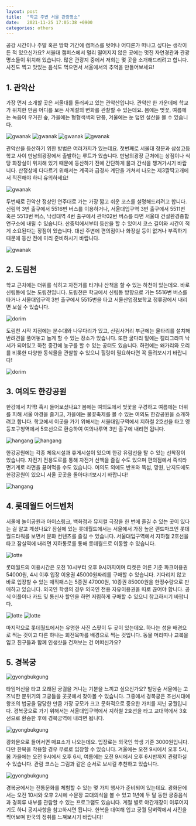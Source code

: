 ```yaml
---
layout: post
title:  "학교 주변 서울 관광명소"
date:   2021-11-25 17:05:38 +0900
categories: others
---
```

공강 시간이나 주말 혹은 방학 기간에 캠퍼스를 벗어나 어디론가 떠나고 싶다는 생각이 든 적 있으신가요? 서울대 캠퍼스에서 멀리 떨어지지 않은 곳에는 멋진 자연경관과 관광명소들이 위치해 있습니다. 많은 관광지 중에서 저희는 몇 곳을 소개해드리려고 합니다. 사진도 찍고 맛있는 음식도 먹으면서 서울에서의 추억을 만들어보세요!

## 1. 관악산
가장 먼저 소개할 곳은 서울대를 둘러싸고 있는 관악산입니다. 관악산 한 가운데에 학교가 위치한 만큼 어디를 보든 사계절의 변화를 관찰할 수 있는데요. 봄에는 벚꽃, 여름에는 녹음이 우거진 숲, 가을에는 형형색색의 단풍, 겨울에는 눈 덮인 설산을 볼 수 있습니다.

![gwanak](/assets/images/places-to-go/gwanak1.jpg)
![gwanak](/assets/images/places-to-go/gwanak2.jpg)
![gwanak](/assets/images/places-to-go/gwanak3.jpg)
![gwanak](/assets/images/places-to-go/gwanak4.jpg)

관악산을 등산하기 위한 방법은 여러가지가 있는데요. 첫번째로 서울대 정문과 삼성고등학교 사이 만남의광장에서 출발하는 루트가 있습니다. 만남의광장 근처에는 상점이나 식당 화장실이 위치해 있기 때문에 등산하기 전에 간단하게 물과 간식을 챙겨가시기 바랍니다. 산정상에 다다르기 위해서는 계곡과 급경사 계단을 거쳐서 나오는 제3깔딱고개에서 직진해야 하니 유의하세요!

![gwanak](/assets/images/places-to-go/gwanak5.jpg)

두번째로 관악산 정상인 연주대로 가는 가장 짧고 쉬운 코스를 설명해드리려고 합니다. 신림역 3번 출구에서 5516번 버스를 이용하거나, 서울대입구역 3번 출구에서 5511번 혹은 5513번 버스, 낙성대역 4번 출구에서 관악02번 버스를 타면 서울대 건설환경종합연구소에 내릴 수 있습니다. 산중턱에서부터 등산을 할 수 있어서 코스 길이와 시간이 적게 소요된다는 장점이 있습니다. 대신 주변에 편의점이나 화장실 등이 없거나 부족하기 때문에 등산 전에 미리 준비하시기 바랍니다.

![gwanak](/assets/images/places-to-go/gwanak6.jpg)

## 2. 도림천
학교 근처에는 더위를 식히고 자전거를 타거나 산책을 할 수 있는 하천이 있는데요. 바로 신림동에 있는 도림천입니다. 도림천은 학교에서 신림동 방향으로 가는 5516번 버스를 타거나 서울대입구역 3번 출구에서 5515번을 타고 서울산업정보학교 정류장에서 내리면 보실 수 있습니다.

![dorim](/assets/images/places-to-go/dorim1.jpg)

도림천 시작 지점에는 분수대와 나무다리가 있고, 신림사거리 부근에는 울타리를 설치해 반려견을 풀어놓고 놀게 할 수 있는 장소가 있습니다. 또한 굴다리 밑에는 캘리그라피 낙서가 되어있고 하천 중간에 농구를 할 수 있는 공터도 있습니다. 하천에는 왜가리와 오리를 비롯한 다양한 동식물을 관찰할 수 있으니 힐링이 필요하다면 꼭 들려보시기 바랍니다!

![dorim](/assets/images/places-to-go/dorim2.png)


## 3. 여의도 한강공원
한강에서 치맥! 혹시 들어보셨나요? 봄에는 여의도에서 벚꽃을 구경하고 여름에는 더위를 피해 서울 야경을 즐기고, 가을에는 불꽃축제를 볼 수 있는 여의도 한강공원을 소개하려고 합니다. 학교에서 이곳을 가기 위해서는 서울대입구역에서 지하철 2호선을 타고 영등포구청역에서 5호선으로 환승하여 여의나루역 3번 출구에 내리면 됩니다.

![hangang](/assets/images/places-to-go/hangang1.jpg)
![hangang](/assets/images/places-to-go/hangang2.jpg)

한강공원에는 각종 체육시설과 휴게시설이 있으며 한강 유람선을 탈 수 있는 선착장이 있습니다. 자전기 전용도로를 통해 자전거 산책을 즐길 수도 있으며 편의점에서 즉석라면기계로 라면을 끓여먹을 수도 있습니다. 여의도 외에도 반포와 뚝섬, 망원, 난지도에도 한강공원이 있으니 서울 곳곳을 돌아다녀보시기 바랍니다!

![hangang](/assets/images/places-to-go/hangang3.jpg)

## 4. 롯데월드 어드벤처
서울에 놀이공원과 아이스링크, 백화점과 뮤지컬 극장을 한 번에 즐길 수 있는 곳이 있다는 걸 알고 계셨나요? 잠실에 있는 롯데월드에서는 서울에서 가장 높은 랜드마크인 롯데월드타워를 보면서 문화 컨텐츠를 즐길 수 있습니다. 서울대입구역에서 지하철 2호선을 타고 잠실역에 내리면 지하통로를 통해 롯데월드로 이동할 수 있습니다.

![lotte](/assets/images/places-to-go/lotte1.png)

롯데월드의 이용시간은 오전 10시부터 오후 9시까지이며 티켓은 어른 기준 파크이용권 54000원, 4시 이후 입장 이용권 45000원짜리를 구매할 수 있습니다. 기다리지 않고 바로 입장할 수 있는 매직패스는 5종권 47000원, 10종권 85000원을 한정수량으로 판매하고 있습니다. 외국인 학생의 경우 외국인 전용 자유이용권을 따로 끊어야 합니다. 공식 어플이나 카드 및 통신사 할인을 하면 저렴하게 구매할 수 있으니 참고하시기 바랍니다.

![lotte](/assets/images/places-to-go/lotte2.png)
![lotte](/assets/images/places-to-go/lotte3.png)

마지막으로 롯데월드에서는 유명한 사진 스팟이 두 곳이 있는데요. 하나는 성을 배경으로 찍는 것이고 다른 하나는 회전목마를 배경으로 찍는 것입니다. 동물 머리띠나 교복을 입고 친구들과 함께 인생샷을 건져보는 건 어떠신가요?

## 5. 경복궁
![gyongbukgung](/assets/images/places-to-go/gyongbukgung1.jpg)

타임머신을 타고 오래된 궁궐을 거니는 기분을 느끼고 싶으신가요? 빌딩숲 서울에는 고즈넉한 분위기의 고궁들을 곳곳에서 찾아볼 수 있습니다. 그중에서 경복궁은 조선시대에 왕조의 법궁을 담당한 만큼 가장 규모가 크고 문화적으로 중요한 가치를 지닌 궁궐입니다. 경복궁으로 가기 위해서는 서울대입구역에서 지하철 2호선을 타고 교대역에서 3호선으로 환승한 후에 경복궁역에 내리면 됩니다.

![gyongbukgung](/assets/images/places-to-go/gyongbukgung2.png)

광화문으로 들어서면 매표소가 나오는데요. 입장료는 외국인 학생 기준 3000원입니다. 다만 한복을 착용할 경우 무료로 입장할 수 있습니다. 겨울에는 오전 9시에서 오후 5시, 봄 가을에는 오전 9시에서 오후 6시, 여름에는 오전 9시에서 오후 6시반까지 관람하실 수 있습니다. 관람 코스는 그림과 같은 순서로 보시길 추천하고 있습니다.

![gyongbukgung](/assets/images/places-to-go/gyongbukgung3.jpg)

경복궁에서는 전통문화를 체험할 수 있는 몇 가지 행사가 준비되어 있는데요. 광화문에서는 오전 10시와 오후 2시에 수문장 교대의식을 볼 수 있고 1년에 두 달 동안 궁중음식과 경회루 내부를 관람할 수 있는 프로그램도 있습니다. 계절 별로 야간개장이 이루어지기도 하니 공지사항을 참고하시면 됩니다. 한복을 대여해 입고 궁궐 담벼락에서 사진을 찍어보며 한국의 정취를 느껴보시기 바랍니다!

